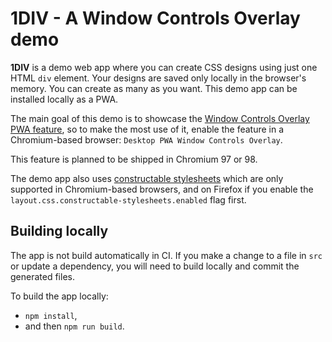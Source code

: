 # 1DIV - A Window Controls Overlay demo

**1DIV** is a demo web app where you can create CSS designs using just one HTML `div` element. Your designs are saved only locally in the browser's memory. You can create as many as you want. This demo app can be installed locally as a PWA.

The main goal of this demo is to showcase the [Window Controls Overlay PWA feature](https://docs.microsoft.com/en-us/microsoft-edge/progressive-web-apps-chromium/how-to/window-controls-overlay), so to make the most use of it, enable the feature in a Chromium-based browser: `Desktop PWA Window Controls Overlay`.

This feature is planned to be shipped in Chromium 97 or 98.

The demo app also uses [constructable stylesheets](https://developers.google.com/web/updates/2019/02/constructable-stylesheets) which are only supported in Chromium-based browsers, and on Firefox if you enable the `layout.css.constructable-stylesheets.enabled` flag first.

## Building locally

The app is not build automatically in CI. If you make a change to a file in `src` or update a dependency, you will need to build locally and commit the generated files.

To build the app locally:

* `npm install`,
* and then `npm run build`.
